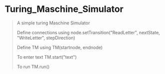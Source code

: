 # Turing_Maschine_Simulator
>A simple turing Maschine Simulator 
>
>Define connections using node.setTransition("ReadLetter", nextState, "WriteLetter", stepDirection)
>
>Define TM using TM(startnode, endnode)
>
>To enter text TM.start("text")
>
>To run TM.run()
